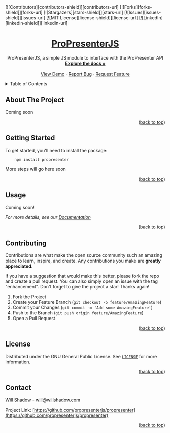 <div id="top"></div>
[![Contributors][contributors-shield]][contributors-url]    
[![Forks][forks-shield]][forks-url]    
[![Stargazers][stars-shield]][stars-url]    
[![Issues][issues-shield]][issues-url]    
[![MIT License][license-shield]][license-url]    
[![LinkedIn][linkedin-shield]][linkedin-url]    



<!-- PROJECT LOGO -->
<br />
<div align="center">
  <a href="https://github.com/propresenterjs/propresenter">
    <h1>ProPresenterJS</h1>
  </a>


  <p align="center">
    ProPresenterJS, a simple JS module to interface with the ProPresenter API
    <br />
    <a href="https://propresenter.js.org"><strong>Explore the docs »</strong></a>
    <br />
    <br />
    <a href="#">View Demo</a>
    ·
    <a href="https://github.com/propresenterjs/propresenter/issues">Report Bug</a>
    ·
    <a href="https://github.com/propresenterjs/propresenter/issues">Request Feature</a>
  </p>
</div>



<!-- TABLE OF CONTENTS -->
<details>
  <summary>Table of Contents</summary>
  <ol>
    <li>
      <a href="#about-the-project">About The Project</a>
    </li>
    <li>
      <a href="#getting-started">Getting Started</a>
    </li>
    <li><a href="#usage">Usage</a></li>
    <li><a href="#contributing">Contributing</a></li>
    <li><a href="#license">License</a></li>
    <li><a href="#contact">Contact</a></li>
  </ol>
</details>



<!-- ABOUT THE PROJECT -->
## About The Project
Coming soon

<p align="right">(<a href="#top">back to top</a>)</p>



<!-- GETTING STARTED -->
## Getting Started

To get started, you'll need to install the package:

```bash
    npm install propresenter
```

More steps will go here soon

<p align="right">(<a href="#top">back to top</a>)</p>



<!-- USAGE EXAMPLES -->
## Usage

Coming soon!

_For more details, see our [Documentation](https://propresenter.js.org)_

<p align="right">(<a href="#top">back to top</a>)</p>



<!-- CONTRIBUTING -->
## Contributing

Contributions are what make the open source community such an amazing place to learn, inspire, and create. Any contributions you make are **greatly appreciated**.

If you have a suggestion that would make this better, please fork the repo and create a pull request. You can also simply open an issue with the tag "enhancement".
Don't forget to give the project a star! Thanks again!

1. Fork the Project
2. Create your Feature Branch (`git checkout -b feature/AmazingFeature`)
3. Commit your Changes (`git commit -m 'Add some AmazingFeature'`)
4. Push to the Branch (`git push origin feature/AmazingFeature`)
5. Open a Pull Request

<p align="right">(<a href="#top">back to top</a>)</p>



<!-- LICENSE -->
## License

Distributed under the GNU General Public License. See [`LICENSE`](./LICENSE) for more information.

<p align="right">(<a href="#top">back to top</a>)</p>



<!-- CONTACT -->
## Contact

[Will Shadow](https://github.com/thewilloftheshadow) - will@willshadow.com

Project Link: [https://github.com/propresenterjs/propresenter](https://github.com/propresenterjs/propresenter)

<p align="right">(<a href="#top">back to top</a>)</p>



<!-- MARKDOWN LINKS & IMAGES -->
<!-- https://www.markdownguide.org/basic-syntax/#reference-style-links -->
[contributors-shield]: https://img.shields.io/github/contributors/propresenterjs/propresenter.svg?style=for-the-badge
[contributors-url]: https://github.com/propresenterjs/propresenter/graphs/contributors
[forks-shield]: https://img.shields.io/github/forks/propresenterjs/propresenter.svg?style=for-the-badge
[forks-url]: https://github.com/propresenterjs/propresenter/network/members
[stars-shield]: https://img.shields.io/github/stars/propresenterjs/propresenter.svg?style=for-the-badge
[stars-url]: https://github.com/propresenterjs/propresenter/stargazers
[issues-shield]: https://img.shields.io/github/issues/propresenterjs/propresenter.svg?style=for-the-badge
[issues-url]: https://github.com/propresenterjs/propresenter/issues
[license-shield]: https://img.shields.io/github/license/propresenterjs/propresenter.svg?style=for-the-badge
[license-url]: https://github.com/propresenterjs/propresenter/blob/master/LICENSE.txt